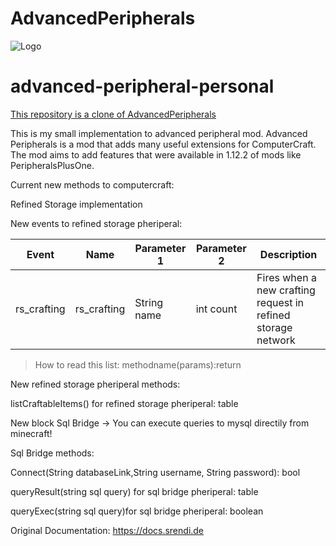 
# AdvancedPeripherals

![Logo](https://www.bisecthosting.com/images/CF/Advanced_Peripherals/BH_AP_Header.png "Logo")

# advanced-peripheral-personal

[This repository is a clone of AdvancedPeripherals](https://github.com/Seniorendi/AdvancedPeripherals)

This is my small implementation to advanced peripheral mod. Advanced Peripherals is a mod that adds many useful extensions for ComputerCraft. The mod aims to add features that were
available in 1.12.2 of mods like PeripheralsPlusOne.


Current new methods to computercraft:

Refined Storage implementation

New events to refined storage pheriperal:

| Event       | Name        | Parameter 1 | Parameter 2 | Description                                                  |
|-------------|-------------|-------------|-------------|--------------------------------------------------------------|
| rs_crafting | rs_crafting | String name | int count   | Fires when a new crafting request in refined storage network |

> How to read this list: methodname(params):return

New refined storage pheriperal methods: 

listCraftableItems() for refined storage pheriperal: table 

New block Sql Bridge -> You can execute queries to mysql directily from minecraft!

Sql Bridge methods:

Connect(String databaseLink,String username, String password): bool

queryResult(string sql query) for sql bridge pheriperal: table

queryExec(string sql query)for sql bridge pheriperal: boolean


Original Documentation: https://docs.srendi.de

